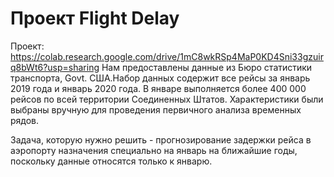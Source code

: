 # Проект Flight Delay
Проект: https://colab.research.google.com/drive/1mC8wkRSp4MaP0KD4Sni33gzuirq8bWt6?usp=sharing
Нам предоставлены данные из Бюро статистики транспорта, Govt. США.Набор данных содержит все рейсы за январь 2019 года и январь 2020 года. В январе выполняется более 400 000 рейсов по всей территории Соединенных Штатов. Характеристики были выбраны вручную для проведения первичного анализа временных рядов.

Задача, которую нужно решить - прогнозирование задержки рейса в аэропорту назначения специально на январь на ближайшие годы, поскольку данные относятся только к январю.

